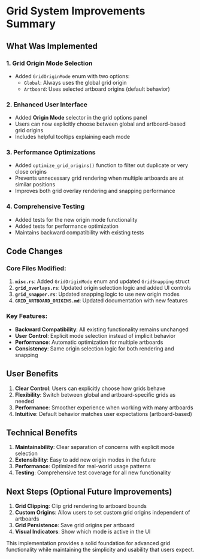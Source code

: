 # Grid System Improvements Summary

## What Was Implemented

### 1. **Grid Origin Mode Selection**
- Added `GridOriginMode` enum with two options:
  - `Global`: Always uses the global grid origin
  - `Artboard`: Uses selected artboard origins (default behavior)

### 2. **Enhanced User Interface**
- Added **Origin Mode** selector in the grid options panel
- Users can now explicitly choose between global and artboard-based grid origins
- Includes helpful tooltips explaining each mode

### 3. **Performance Optimizations**
- Added `optimize_grid_origins()` function to filter out duplicate or very close origins
- Prevents unnecessary grid rendering when multiple artboards are at similar positions
- Improves both grid overlay rendering and snapping performance

### 4. **Comprehensive Testing**
- Added tests for the new origin mode functionality
- Added tests for performance optimization
- Maintains backward compatibility with existing tests

## Code Changes

### Core Files Modified:
1. **`misc.rs`**: Added `GridOriginMode` enum and updated `GridSnapping` struct
2. **`grid_overlays.rs`**: Updated origin selection logic and added UI controls
3. **`grid_snapper.rs`**: Updated snapping logic to use new origin modes
4. **`GRID_ARTBOARD_ORIGINS.md`**: Updated documentation with new features

### Key Features:
- **Backward Compatibility**: All existing functionality remains unchanged
- **User Control**: Explicit mode selection instead of implicit behavior
- **Performance**: Automatic optimization for multiple artboards
- **Consistency**: Same origin selection logic for both rendering and snapping

## User Benefits

1. **Clear Control**: Users can explicitly choose how grids behave
2. **Flexibility**: Switch between global and artboard-specific grids as needed
3. **Performance**: Smoother experience when working with many artboards
4. **Intuitive**: Default behavior matches user expectations (artboard-based)

## Technical Benefits

1. **Maintainability**: Clear separation of concerns with explicit mode selection
2. **Extensibility**: Easy to add new origin modes in the future
3. **Performance**: Optimized for real-world usage patterns
4. **Testing**: Comprehensive test coverage for all new functionality

## Next Steps (Optional Future Improvements)

1. **Grid Clipping**: Clip grid rendering to artboard bounds
2. **Custom Origins**: Allow users to set custom grid origins independent of artboards
3. **Grid Persistence**: Save grid origins per artboard
4. **Visual Indicators**: Show which mode is active in the UI

This implementation provides a solid foundation for advanced grid functionality while maintaining the simplicity and usability that users expect.
